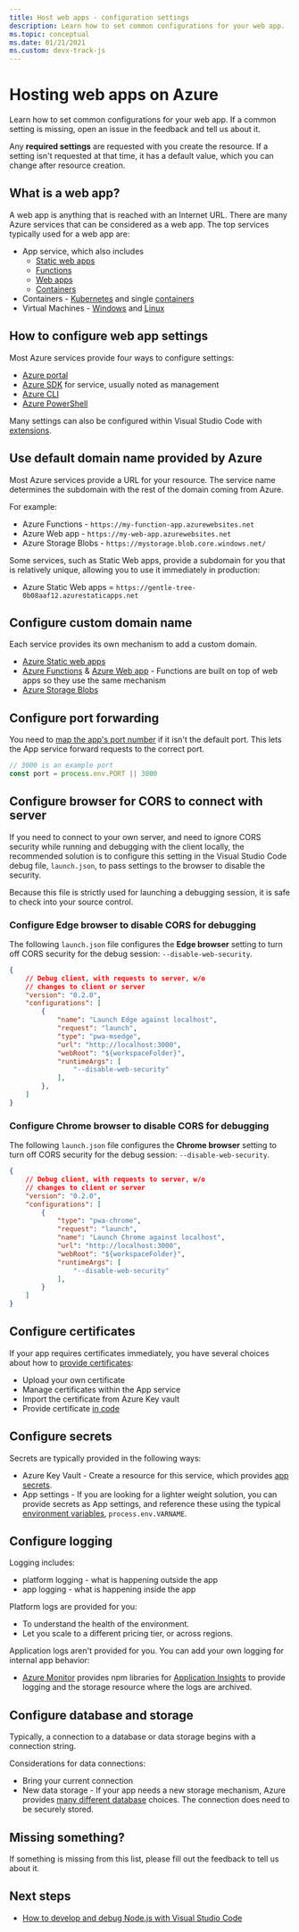 ```yaml
---
title: Host web apps - configuration settings
description: Learn how to set common configurations for your web app.
ms.topic: conceptual
ms.date: 01/21/2021
ms.custom: devx-track-js
---
```


# Hosting web apps on Azure

Learn how to set common configurations for your web app. If a common setting is missing, open an issue in the feedback and tell us about it. 

Any **required settings** are requested with you create the resource. If a setting isn't requested at that time, it has a default value, which you can change after resource creation. 

## What is a web app?

A web app is anything that is reached with an Internet URL. There are many Azure services that can be considered as a web app. The top services typically used for a web app are:

* App service, which also includes
    * [Static web apps](/azure/static-web-apps/)
    * [Functions](/azure/azure-functions/)
    * [Web apps](/azure/app-service/)
    * [Containers](/azure/app-service/configure-custom-container?pivots=container-linux)
* Containers - [Kubernetes](/azure/aks/) and single [containers](/azure/container-instances/)
* Virtual Machines - [Windows](/azure/virtual-machines/windows) and [Linux](/azure/virtual-machines/linux)

## How to configure web app settings

Most Azure services provide four ways to configure settings:

* [Azure portal](https://portal.azure.com)
* [Azure SDK](https://github.com/Azure/azure-sdk) for service, usually noted as management
* [Azure CLI](/cli/azure/)
* [Azure PowerShell](/powershell/azure/)

Many settings can also be configured within Visual Studio Code with [extensions](https://marketplace.visualstudio.com/items?itemName=ms-azuretools.vscode-azureappservice). 

## Use default domain name provided by Azure

Most Azure services provide a URL for your resource. The service name determines the subdomain with the rest of the domain coming from Azure. 

For example:

* Azure Functions - `https://my-function-app.azurewebsites.net`
* Azure Web app - `https://my-web-app.azurewebsites.net`
* Azure Storage Blobs - `https://mystorage.blob.core.windows.net/`

Some services, such as Static Web apps, provide a subdomain for you that is relatively unique, allowing you to use it immediately in production:

* Azure Static Web apps = `https://gentle-tree-0b08aaf12.azurestaticapps.net`

## Configure custom domain name 

Each service provides its own mechanism to add a custom domain. 

* [Azure Static web apps](/azure/static-web-apps/custom-domain)
* [Azure Functions](/azure/app-service/app-service-web-tutorial-custom-domain) & [Azure Web app](/azure/app-service/app-service-web-tutorial-custom-domain) - Functions are built on top of web apps so they use the same mechanism
* [Azure Storage Blobs](/azure/storage/blobs/storage-custom-domain-name?tabs=azure-portal)

## Configure port forwarding

You need to [map the app's port number](/azure/app-service/configure-language-nodejs?pivots=platform-windows#get-port-number) if it isn't the default port. This lets the App service forward requests to the correct port. 

```javascript
// 3000 is an example port
const port = process.env.PORT || 3000
```

## Configure browser for CORS to connect with server

If you need to connect to your own server, and need to ignore CORS security while running and debugging with the client locally, the recommended solution is to configure this setting in the Visual Studio Code debug file, `launch.json`, to pass settings to the browser to disable the security. 

Because this file is strictly used for launching a debugging session, it is safe to check into your source control. 

### Configure Edge browser to disable CORS for debugging

The following `launch.json` file configures the **Edge browser** setting to turn off CORS security for the debug session: `--disable-web-security`. 

```json
{
    // Debug client, with requests to server, w/o 
    // changes to client or server
    "version": "0.2.0",
    "configurations": [
        {
            "name": "Launch Edge against localhost",
            "request": "launch",
            "type": "pwa-msedge",
            "url": "http://localhost:3000",
            "webRoot": "${workspaceFolder}",
            "runtimeArgs": [
                "--disable-web-security"
            ],
        },
    ]
}
```

### Configure Chrome browser to disable CORS for debugging

The following `launch.json` file configures the **Chrome browser** setting to turn off CORS security for the debug session: `--disable-web-security`. 

```json
{
    // Debug client, with requests to server, w/o 
    // changes to client or server
    "version": "0.2.0",
    "configurations": [
        {
            "type": "pwa-chrome",
            "request": "launch",
            "name": "Launch Chrome against localhost",
            "url": "http://localhost:3000",
            "webRoot": "${workspaceFolder}",
            "runtimeArgs": [
                "--disable-web-security"
            ],
        }
    ]
}
```


## Configure certificates

If your app requires certificates immediately, you have several choices about how to [provide certificates](/azure/app-service/configure-ssl-certificate#import-an-app-service-certificate):

* Upload your own certificate
* Manage certificates within the App service
* Import the certificate from Azure Key vault
* Provide certificate [in code](/azure/app-service/configure-ssl-certificate-in-code)

## Configure secrets

Secrets are typically provided in the following ways:

* Azure Key Vault  - Create a resource for this service, which provides [app secrets](/azure/app-service/app-service-key-vault-references). 
* App settings - If you are looking for a lighter weight solution, you can provide secrets as App settings, and reference these using the typical [environment variables](/azure/app-service/configure-language-nodejs?pivots=platform-windows), `process.env.VARNAME`. 

## Configure logging

Logging includes:

* platform logging - what is happening outside the app
* app logging - what is happening inside the app

Platform logs are provided for you:
* To understand the health of the environment.
* Let you scale to a different pricing tier, or across regions. 

Application logs aren't provided for you. You can add your own logging for internal app behavior:
* [Azure Monitor](/azure/azure-monitor/overview) provides npm libraries for [Application Insights](/azure/azure-monitor/app/app-insights-overview) to provide logging and the storage resource where the logs are archived. 

## Configure database and storage

Typically, a connection to a database or data storage begins with a connection string. 

Considerations for data connections:
* Bring your current connection
* New data storage - If your app needs a new storage mechanism, Azure provides [many different database](with-database/getting-started.md) choices. The connection does need to be securely stored. 

## Missing something? 

If something is missing from this list, please fill out the feedback to tell us about it. 

## Next steps

* [How to develop and debug Node.js with Visual Studio Code](with-visual-studio-code/install-run-debug-nodejs.md)